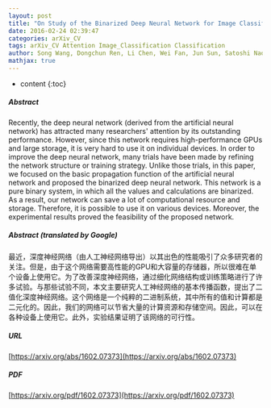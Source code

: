 ```yaml
---
layout: post
title: "On Study of the Binarized Deep Neural Network for Image Classification"
date: 2016-02-24 02:39:47
categories: arXiv_CV
tags: arXiv_CV Attention Image_Classification Classification
author: Song Wang, Dongchun Ren, Li Chen, Wei Fan, Jun Sun, Satoshi Naoi
mathjax: true
---
```


* content
{:toc}

##### Abstract
Recently, the deep neural network (derived from the artificial neural network) has attracted many researchers' attention by its outstanding performance. However, since this network requires high-performance GPUs and large storage, it is very hard to use it on individual devices. In order to improve the deep neural network, many trials have been made by refining the network structure or training strategy. Unlike those trials, in this paper, we focused on the basic propagation function of the artificial neural network and proposed the binarized deep neural network. This network is a pure binary system, in which all the values and calculations are binarized. As a result, our network can save a lot of computational resource and storage. Therefore, it is possible to use it on various devices. Moreover, the experimental results proved the feasibility of the proposed network.

##### Abstract (translated by Google)
最近，深度神经网络（由人工神经网络导出）以其出色的性能吸引了众多研究者的关注。但是，由于这个网络需要高性能的GPU和大容量的存储器，所以很难在单个设备上使用它。为了改善深度神经网络，通过细化网络结构或训练策略进行了许多试验。与那些试验不同，本文主要研究人工神经网络的基本传播函数，提出了二值化深度神经网络。这个网络是一个纯粹的二进制系统，其中所有的值和计算都是二元化的。因此，我们的网络可以节省大量的计算资源和存储空间。因此，可以在各种设备上使用它。此外，实验结果证明了该网络的可行性。

##### URL
[https://arxiv.org/abs/1602.07373](https://arxiv.org/abs/1602.07373)

##### PDF
[https://arxiv.org/pdf/1602.07373](https://arxiv.org/pdf/1602.07373)

